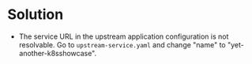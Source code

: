 # Solution

- The service URL in the upstream application configuration is not resolvable. Go to `upstream-service.yaml` and change "name" to "yet-another-k8sshowcase".